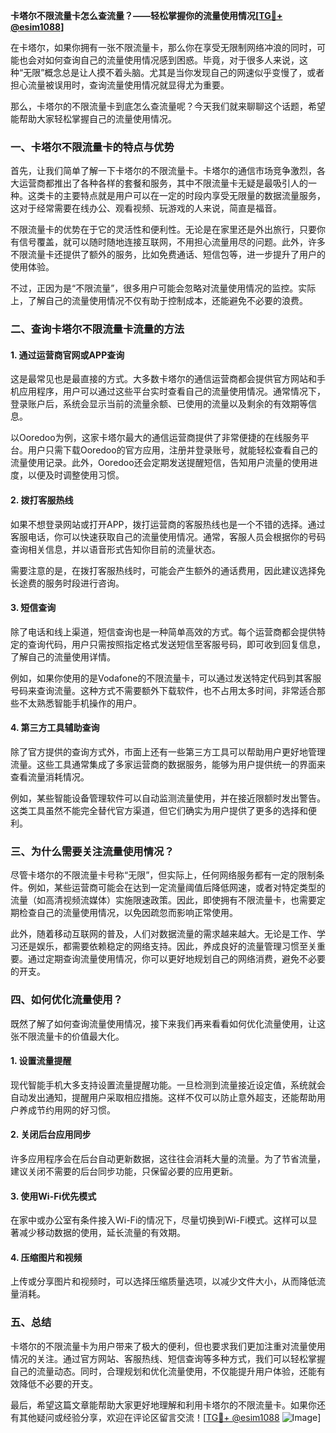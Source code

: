 **卡塔尔不限流量卡怎么查流量？——轻松掌握你的流量使用情况[[TG💪+ @esim1088](https://t.me/s/esim1088)]**

在卡塔尔，如果你拥有一张不限流量卡，那么你在享受无限制网络冲浪的同时，可能也会对如何查询自己的流量使用情况感到困惑。毕竟，对于很多人来说，这种“无限”概念总是让人摸不着头脑。尤其是当你发现自己的网速似乎变慢了，或者担心流量被误用时，查询流量使用情况就显得尤为重要。

那么，卡塔尔的不限流量卡到底怎么查流量呢？今天我们就来聊聊这个话题，希望能帮助大家轻松掌握自己的流量使用情况。

### 一、卡塔尔不限流量卡的特点与优势

首先，让我们简单了解一下卡塔尔的不限流量卡。卡塔尔的通信市场竞争激烈，各大运营商都推出了各种各样的套餐和服务，其中不限流量卡无疑是最吸引人的一种。这类卡的主要特点就是用户可以在一定的时段内享受无限量的数据流量服务，这对于经常需要在线办公、观看视频、玩游戏的人来说，简直是福音。

不限流量卡的优势在于它的灵活性和便利性。无论是在家里还是外出旅行，只要你有信号覆盖，就可以随时随地连接互联网，不用担心流量用尽的问题。此外，许多不限流量卡还提供了额外的服务，比如免费通话、短信包等，进一步提升了用户的使用体验。

不过，正因为是“不限流量”，很多用户可能会忽略对流量使用情况的监控。实际上，了解自己的流量使用情况不仅有助于控制成本，还能避免不必要的浪费。

### 二、查询卡塔尔不限流量卡流量的方法

#### 1. **通过运营商官网或APP查询**
这是最常见也是最直接的方式。大多数卡塔尔的通信运营商都会提供官方网站和手机应用程序，用户可以通过这些平台实时查看自己的流量使用情况。通常情况下，登录账户后，系统会显示当前的流量余额、已使用的流量以及剩余的有效期等信息。

以Ooredoo为例，这家卡塔尔最大的通信运营商提供了非常便捷的在线服务平台。用户只需下载Ooredoo的官方应用，注册并登录账号，就能轻松查看自己的流量使用记录。此外，Ooredoo还会定期发送提醒短信，告知用户流量的使用进度，以便及时调整使用习惯。

#### 2. **拨打客服热线**
如果不想登录网站或打开APP，拨打运营商的客服热线也是一个不错的选择。通过客服电话，你可以快速获取自己的流量使用情况。通常，客服人员会根据你的号码查询相关信息，并以语音形式告知你目前的流量状态。

需要注意的是，在拨打客服热线时，可能会产生额外的通话费用，因此建议选择免长途费的服务时段进行咨询。

#### 3. **短信查询**
除了电话和线上渠道，短信查询也是一种简单高效的方式。每个运营商都会提供特定的查询代码，用户只需按照指定格式发送短信至客服号码，即可收到回复信息，了解自己的流量使用详情。

例如，如果你使用的是Vodafone的不限流量卡，可以通过发送特定代码到其客服号码来查询流量。这种方式不需要额外下载软件，也不占用太多时间，非常适合那些不太熟悉智能手机操作的用户。

#### 4. **第三方工具辅助查询**
除了官方提供的查询方式外，市面上还有一些第三方工具可以帮助用户更好地管理流量。这些工具通常集成了多家运营商的数据服务，能够为用户提供统一的界面来查看流量消耗情况。

例如，某些智能设备管理软件可以自动监测流量使用，并在接近限额时发出警告。这类工具虽然不能完全替代官方渠道，但它们确实为用户提供了更多的选择和便利。

### 三、为什么需要关注流量使用情况？

尽管卡塔尔的不限流量卡号称“无限”，但实际上，任何网络服务都有一定的限制条件。例如，某些运营商可能会在达到一定流量阈值后降低网速，或者对特定类型的流量（如高清视频流媒体）实施限速政策。因此，即使拥有不限流量卡，也需要定期检查自己的流量使用情况，以免因疏忽而影响正常使用。

此外，随着移动互联网的普及，人们对数据流量的需求越来越大。无论是工作、学习还是娱乐，都需要依赖稳定的网络支持。因此，养成良好的流量管理习惯至关重要。通过定期查询流量使用情况，你可以更好地规划自己的网络消费，避免不必要的开支。

### 四、如何优化流量使用？

既然了解了如何查询流量使用情况，接下来我们再来看看如何优化流量使用，让这张不限流量卡的价值最大化。

#### 1. **设置流量提醒**
现代智能手机大多支持设置流量提醒功能。一旦检测到流量接近设定值，系统就会自动发出通知，提醒用户采取相应措施。这样不仅可以防止意外超支，还能帮助用户养成节约用网的好习惯。

#### 2. **关闭后台应用同步**
许多应用程序会在后台自动更新数据，这往往会消耗大量的流量。为了节省流量，建议关闭不需要的后台同步功能，只保留必要的应用更新。

#### 3. **使用Wi-Fi优先模式**
在家中或办公室有条件接入Wi-Fi的情况下，尽量切换到Wi-Fi模式。这样可以显著减少移动数据的使用，延长流量的有效期。

#### 4. **压缩图片和视频**
上传或分享图片和视频时，可以选择压缩质量选项，以减少文件大小，从而降低流量消耗。

### 五、总结

卡塔尔的不限流量卡为用户带来了极大的便利，但也要求我们更加注重对流量使用情况的关注。通过官方网站、客服热线、短信查询等多种方式，我们可以轻松掌握自己的流量动态。同时，合理规划和优化流量使用，不仅能提升用户体验，还能有效降低不必要的开支。

最后，希望这篇文章能帮助大家更好地理解和利用卡塔尔的不限流量卡。如果你还有其他疑问或经验分享，欢迎在评论区留言交流！[[TG💪+ @esim1088](https://t.me/s/esim1088) ![Image](https://i.postimg.cc/4NQfJmqS/Snipaste-2025-05-13-00-14-12.png)]